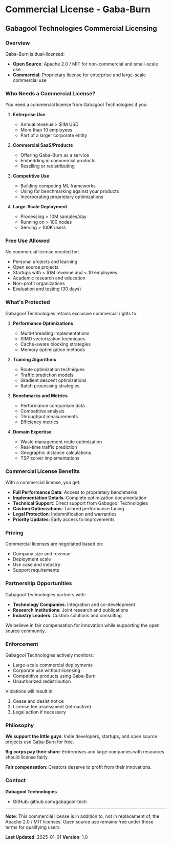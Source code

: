 # Commercial License - Gaba-Burn

## Gabagool Technologies Commercial Licensing

### Overview

Gaba-Burn is dual-licensed:
- **Open Source**: Apache 2.0 / MIT for non-commercial and small-scale use
- **Commercial**: Proprietary license for enterprise and large-scale commercial use

### Who Needs a Commercial License?

You need a commercial license from Gabagool Technologies if you:

1. **Enterprise Use**
   - Annual revenue > $1M USD
   - More than 10 employees
   - Part of a larger corporate entity

2. **Commercial SaaS/Products**
   - Offering Gaba-Burn as a service
   - Embedding in commercial products
   - Reselling or redistributing

3. **Competitive Use**
   - Building competing ML frameworks
   - Using for benchmarking against your products
   - Incorporating proprietary optimizations

4. **Large-Scale Deployment**
   - Processing > 10M samples/day
   - Running on > 100 nodes
   - Serving > 100K users

### Free Use Allowed

No commercial license needed for:

- Personal projects and learning
- Open source projects
- Startups with < $1M revenue and < 10 employees
- Academic research and education
- Non-profit organizations
- Evaluation and testing (30 days)

### What's Protected

Gabagool Technologies retains exclusive commercial rights to:

1. **Performance Optimizations**
   - Multi-threading implementations
   - SIMD vectorization techniques
   - Cache-aware blocking strategies
   - Memory optimization methods

2. **Training Algorithms**
   - Route optimization techniques
   - Traffic prediction models
   - Gradient descent optimizations
   - Batch processing strategies

3. **Benchmarks and Metrics**
   - Performance comparison data
   - Competitive analysis
   - Throughput measurements
   - Efficiency metrics

4. **Domain Expertise**
   - Waste management route optimization
   - Real-time traffic prediction
   - Geographic distance calculations
   - TSP solver implementations

### Commercial License Benefits

With a commercial license, you get:

- **Full Performance Data**: Access to proprietary benchmarks
- **Implementation Details**: Complete optimization documentation
- **Technical Support**: Direct support from Gabagool Technologies
- **Custom Optimizations**: Tailored performance tuning
- **Legal Protection**: Indemnification and warranties
- **Priority Updates**: Early access to improvements

### Pricing

Commercial licenses are negotiated based on:

- Company size and revenue
- Deployment scale
- Use case and industry
- Support requirements

### Partnership Opportunities

Gabagool Technologies partners with:

- **Technology Companies**: Integration and co-development
- **Research Institutions**: Joint research and publications
- **Industry Leaders**: Custom solutions and consulting

We believe in fair compensation for innovation while supporting the open source community.

### Enforcement

Gabagool Technologies actively monitors:

- Large-scale commercial deployments
- Corporate use without licensing
- Competitive products using Gaba-Burn
- Unauthorized redistribution

Violations will result in:
1. Cease and desist notice
2. License fee assessment (retroactive)
3. Legal action if necessary

### Philosophy

**We support the little guys**: Indie developers, startups, and open source projects use Gaba-Burn for free.

**Big corps pay their share**: Enterprises and large companies with resources should license fairly.

**Fair compensation**: Creators deserve to profit from their innovations.

### Contact

**Gabagool Technologies**
- GitHub: github.com/gabagool-tech

---

**Note**: This commercial license is in addition to, not in replacement of, the Apache 2.0 / MIT licenses. Open source use remains free under those terms for qualifying users.

**Last Updated**: 2025-01-01
**Version**: 1.0
